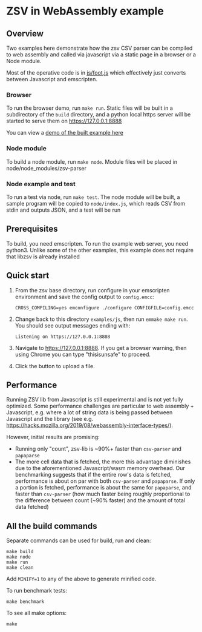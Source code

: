# ZSV in WebAssembly example

## Overview

Two examples here demonstrate how the zsv CSV parser can be compiled to web
assembly and called via javascript via a static page in a browser or a Node
module.

Most of the operative code is in [js/foot.js](js/foot.js) which effectively just
converts between Javascript and emscripten.

### Browser

To run the browser demo, run `make run`. Static files will be built in a
subdirectory of the `build` directory, and a python local https server will be
started to serve them on <https://127.0.0.1:8888>

You can view a [demo of the built example
here](https://liquidaty.github.io/zsv/examples/wasm/build/)

### Node module

To build a node module, run `make node`. Module files will be placed in
node/node_modules/zsv-parser

### Node example and test

To run a test via node, run `make test`. The node module will be built, a sample
program will be copied to `node/index.js`, which reads CSV from stdin and
outputs JSON, and a test will be run

## Prerequisites

To build, you need emscripten. To run the example web server, you need python3.
Unlike some of the other examples, this example does not require that libzsv is
already installed

## Quick start

1. From the zsv base directory, run configure in your emscripten environment and
   save the config output to `config.emcc`:

   ```shell
   CROSS_COMPILING=yes emconfigure ./configure CONFIGFILE=config.emcc
   ```

2. Change back to this directory `examples/js`, then run `emmake make run`. You
   should see output messages ending with:

   ```shell
   Listening on https://127.0.0.1:8888
   ```

3. Navigate to <https://127.0.0.1:8888>. If you get a browser warning, then
   using Chrome you can type "thisisunsafe" to proceed.

4. Click the button to upload a file.

## Performance

Running ZSV lib from Javascript is still experimental and is not yet fully
optimized. Some performance challenges are particular to web assembly +
Javascript, e.g. where a lot of string data is being passed between Javascript
and the library (see e.g.
<https://hacks.mozilla.org/2019/08/webassembly-interface-types/>).

However, initial results are promising:

- Running only "count", zsv-lib is ~90%+ faster than `csv-parser` and
  `papaparse`
- The more cell data that is fetched, the more this advantage diminishes due to
  the aforementioned Javascript/wasm memory overhead. Our benchmarking suggests
  that if the entire row's data is fetched, performance is about on par with
  both `csv-parser` and `papaparse`. If only a portion is fetched, performance
  is about the same for `papaparse`, and faster than `csv-parser` (how much
  faster being roughly proportional to the difference between count (~90%
  faster) and the amount of total data fetched)

## All the build commands

Separate commands can be used for build, run and clean:

```shell
make build
make node
make run
make clean
```

Add `MINIFY=1` to any of the above to generate minified code.

To run benchmark tests:

```shell
make benchmark
```

To see all make options:

```shell
make
```
